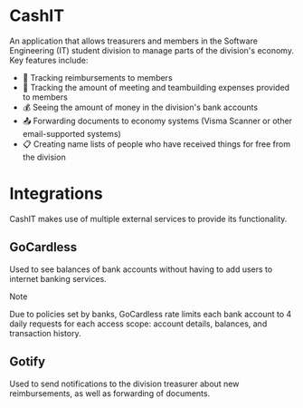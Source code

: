 # CashIT

An application that allows treasurers and members in the Software Engineering (IT) student division to manage parts of the division's economy.
Key features include:

- 🔁 Tracking reimbursements to members
- 💼 Tracking the amount of meeting and teambuilding expenses provided to members
- 💰 Seeing the amount of money in the division's bank accounts
- 📤 Forwarding documents to economy systems (Visma Scanner or other email-supported systems)
- 📋 Creating name lists of people who have received things for free from the division

# Integrations

CashIT makes use of multiple external services to provide its functionality.

## GoCardless

Used to see balances of bank accounts without having to add users to internet banking services.

> [!NOTE]
> Due to policies set by banks, GoCardless rate limits each bank account to 4 daily requests for each access scope: account details, balances, and transaction history.

## Gotify

Used to send notifications to the division treasurer about new reimbursements, as well as forwarding of documents.
